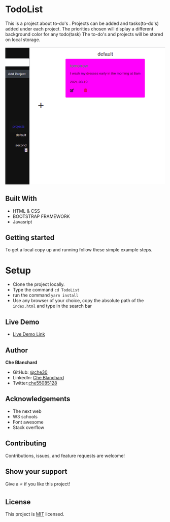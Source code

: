 # TodoList
This is a project about to-do's . Projects can be added and tasks(to-do's) added under each project.  The priorities chosen will display a different background color for any todo(task)  The to-do's and projects will be stored on local storage.
 
![screenshot](./dist/assets/images/todoshotOne.png)

## Built With

- HTML & CSS
- BOOTSTRAP FRAMEWORK
- Javasript

## Getting started
   To get a local copy up and running follow these simple example steps.
# Setup
- Clone the project locally.
- Type the command `cd TodoList`
- run the command   `yarn install`
- Use any browser of your choice, copy the absolute path of the  `index.html` and type in the search bar
## Live Demo

- [Live Demo Link](https://che30.github.io/TodoList/)
 

## Author
**Che Blanchard**

- GitHub: [@che30](https://github.com/che30)
- LinkedIn: [Che Blanchard](https://www.linkedin.com/in/che-nsoh-9455271b0/)
- Twitter:[che55085128](https://twitter.com/che55085128)


## Acknowledgements
- The next web
- W3 schools
- Font awesome
- Stack overflow

##  Contributing

Contributions, issues, and feature requests are welcome!

## Show your support

Give a ⭐️ if you like this project!

## License

This project is [MIT](./LICENSE.txt) licensed.